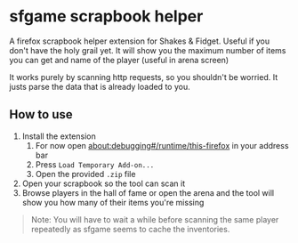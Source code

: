 # sfgame scrapbook helper

A firefox scrapbook helper extension for Shakes & Fidget. Useful if you don't have the holy grail yet. It will show you the maximum number of items you can get and name of the player (useful in arena screen)

It works purely by scanning http requests, so you shouldn't be worried.
It justs parse the data that is already loaded to you.

## How to use

1. Install the extension
   1. For now open [about:debugging#/runtime/this-firefox](about:debugging#/runtime/this-firefox) in your address bar
   2. Press `Load Temporary Add-on...`
   3. Open the provided `.zip` file
2. Open your scrapbook so the tool can scan it
3. Browse players in the hall of fame or open the arena and the tool will show you how many of their items you're missing

> Note: You will have to wait a while before scanning the same player repeatedly as sfgame seems to cache the inventories.
